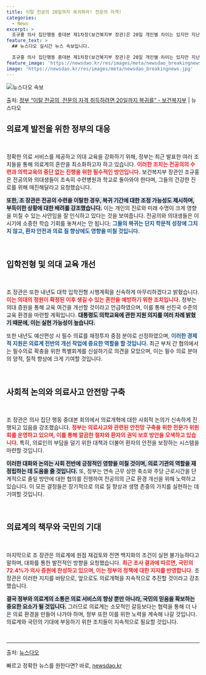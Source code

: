 ```yaml
---
title: 이탈 전공의 20일까지 복귀하라! 전문의 자격!
categories:
  - News
excerpt: >
  조규홍 의사 집단행동 중대본 제1차장(보건복지부 장관)은 20일 개인별 차이는 있지만 지난 2월 19일부터 …
feature_text: >
  ## 뉴스다오 실시간 뉴스 속보입니다.

  조규홍 의사 집단행동 중대본 제1차장(보건복지부 장관)은 20일 개인별 차이는 있지만 지난 2월 19일부터 …
feature_image: 'https://newsdao.kr/res/images/meta/newsdao_breakingnews.jpg'
image: 'https://newsdao.kr/res/images/meta/newsdao_breakingnews.jpg'
---
```


![뉴스다오 속보](https://newsdao.kr/res/images/meta/newsdao_breakingnews.jpg)

<p>출처: <a href="https://newsdao.kr/3853" rel="dofollow">정부 “이탈 전공의, 전문의 자격 취득하려면 20일까지 복귀를”  - 보건복지부</a> | 뉴스다오</p>

<h2 data-ke-size="size26">의료계 발전을 위한 정부의 대응</h2>

<p data-ke-size="size16">&nbsp;</p>

정확한 의료 서비스를 제공하고 의대 교육을 강화하기 위해, 정부는 최근 발표한 여러 조치들을 통해 의료계의 혼란을 최소화하고자 하고 있습니다. <b><span style="color: #ee2323;">이러한 조치는 전공의의 수련과 의학교육의 중단 없는 진행을 위한 필수적인 방안입니다.</span></b> 보건복지부 장관인 조규홍은 전공의와 의대생들이 조속히 수련병원과 학교로 돌아와야 한다며, 그들의 건강한 진로를 위해 매진해달라고 요청했습니다. 

<b><span style="background-color: #21538527;">또한, 조 장관은 전공의 수련을 이탈한 경우, 복귀 기간에 대한 조정 가능성도 제시하며, 부득이한 상황에 대한 배려를 강조했습니다.</span></b> 이는 개인의 진로와 미래 수명이 크게 영향을 미칠 수 있는 사안임을 잘 인식하고 있다는 것을 보여줍니다. 전공의와 의대생들은 이 시기에 소중한 학습 기회를 놓쳐서는 안 됩니다; <b><span style="color: #1a5490;">그들의 복귀는 단지 학문적 성장에 그치지 않고, 환자 안전과 의료 질 향상에도 영향을 미칠 것입니다.</span></b>

<p data-ke-size="size16">&nbsp;</p>

<h2 data-ke-size="size26">입학전형 및 의대 교육 개선</h2>

<p data-ke-size="size16">&nbsp;</p>

조 장관은 또한 내년도 대학 입학전형 시행계획을 신속하게 마무리하겠다고 밝혔습니다. <b><span style="color: #ee2323;">이는 의대의 정원이 확정된 이후 생길 수 있는 혼란을 예방하기 위한 조치입니다.</span></b> 정부는 의대 증원을 통해 교육 여건을 개선할 것이라고 언급하였으며, 이를 통해 선진국 수준의 교육 환경을 마련할 계획입니다. <b><span style="background-color: #21538527;">대통령도 의학교육에 관한 지원 의지를 여러 차례 밝혔기 때문에, 이는 실현 가능성이 높습니다.</span></b>

또한 내년도 예산편성 시 필수 의료를 재정투자 중점 분야로 선정하였으며, <b><span style="color: #1a5490;">이러한 경제적 지원은 의료계 전반의 개선 작업에 중요한 역할을 할 것입니다.</span></b> 최근 부처 간 협의에서는 필수의료 확충을 위한 특별회계를 신설하기로 의견을 모았으며, 이는 필수 의료 분야의 양적, 질적 향상에 크게 기여할 것입니다.

<p data-ke-size="size16">&nbsp;</p>

<h2 data-ke-size="size26">사회적 논의와 의료사고 안전망 구축</h2>

<p data-ke-size="size16">&nbsp;</p>

조 장관은 의사 집단 행동 중대본 회의에서 의료개혁에 대한 사회적 논의가 신속하게 진행되고 있음을 강조했습니다. <b><span style="color: #ee2323;">정부는 의료사고와 관련된 안전망 구축을 위한 전문가 위원회를 운영하고 있으며, 이를 통해 깔끔한 절차와 환자의 권익 보호 방안을 모색하고 있습니다.</span></b> 특히, 의료인의 부담을 덜기 위한 대책과 더불어 환자의 안전을 보장하는 시스템을 마련할 것입니다.

<b><span style="background-color: #21538527;">이러한 대화와 논의는 사회 전반에 긍정적인 영향을 미칠 것이며, 의료 기관의 역할을 재정립하는 데 도움을 줄 것입니다.</span></b> 또, 정부는 연속 근무 상한 축소와 주당 근로시간을 단계적으로 줄일 방안에 대한 협의를 진행하여 전공의의 근로 환경 개선을 위해 노력하고 있습니다. 이 모든 결정들은 장기적으로 의료 질 향상과 생명 존중의 가치를 실현하는 데 기여할 것입니다.

<p data-ke-size="size16">&nbsp;</p>

<h2 data-ke-size="size26">의료계의 책무와 국민의 기대</h2>

<p data-ke-size="size16">&nbsp;</p>

마지막으로 조 장관은 의료계에 원점 재검토와 전면 백지화의 조건이 실현 불가능하다고 말하며, 대화를 통한 발전적인 방향을 요청했습니다. <b><span style="color: #ee2323;">최근 조사 결과에 따르면, 국민의 72.4%가 의사 증원에 찬성하고 있으며, 이는 정부의 정책에 대한 지지를 반영합니다.</span></b> 조 장관은 이러한 지지를 바탕으로, 앞으로도 의료개혁을 지속적으로 추진할 것이라고 강조했습니다.

<b><span style="background-color: #21538527;">결국 정부와 의료계의 소통은 의료 서비스의 향상 뿐만 아니라, 국민의 믿음을 확보하는 중요한 요소가 될 것입니다.</span></b> 그러므로 의료계는 소모적인 갈등보다는 협력을 통해 더 나은 의료 환경을 만들어 나가야 하며, 정부 또한 이를 위한 노력을 계속해 나갈 것입니다. 의료계와 국민의 기대에 부응하기 위한 조치들이 지속적으로 필요할 것입니다. 

<p data-ke-size="size16">&nbsp;</p>

<hr>

<p data-ke-size="size16">출처: <a href="https://newsdao.kr/3853">뉴스다오</a></p> 

빠르고 정확한 뉴스를 원한다면? 바로, <a href="https://newsdao.kr" rel="dofollow">newsdao.kr</a>


